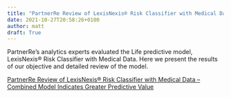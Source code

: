 ```yaml
---
title: "PartnerRe Review of LexisNexis® Risk Classifier with Medical Data – Combined Model Indicates Greater Predictive Value"
date: 2021-10-27T20:58:26+0100
author: matt
draft: True
---
```

PartnerRe’s analytics experts evaluated the Life predictive model, LexisNexis® Risk Classifier with Medical Data. Here we present the results of our objective and detailed review of the model.
 

[ PartnerRe Review of LexisNexis® Risk Classifier with Medical Data – Combined Model Indicates Greater Predictive Value ]( https://partnerre.com/opinions_research/partnerre-review-of-lexisnexis-risk-classifier-with-medical-data-combined-model-indicates-greater-predictive-value/ )
